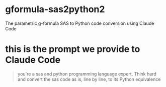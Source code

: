 # gformula-sas2python2
The parametric g-formula SAS to Python code conversion using Claude Code

# this is the prompt we provide to Claude Code

> you're a sas and python programming language expert. Think hard and convert the sas code as is, line by line, to its Python equivalence
